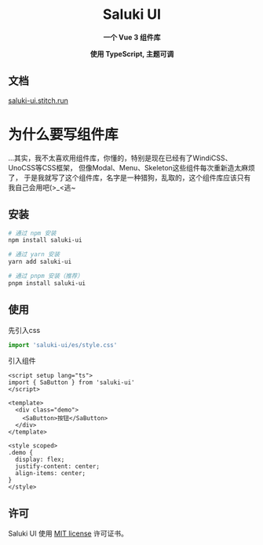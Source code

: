 <div align="center">
  <h1>Saluki UI</h1>
  <p><b>一个 Vue 3 组件库</b></p>
  <p><b>使用 TypeScript, 主题可调</b></p>
</div>

## 文档
[saluki-ui.stitch.run](http://114.132.223.202:8957)

# 为什么要写组件库
...其实，我不太喜欢用组件库，你懂的，特别是现在已经有了WindiCSS、UnoCSS等CSS框架，
但像Modal、Menu、Skeleton这些组件每次重新造太麻烦了，
于是我就写了这个组件库，名字是一种猎狗，乱取的，这个组件库应该只有我自己会用吧(>_<逃~

## 安装
```bash
# 通过 npm 安装
npm install saluki-ui

# 通过 yarn 安装
yarn add saluki-ui

# 通过 pnpm 安装（推荐）
pnpm install saluki-ui
```

## 使用
先引入css
```js
import 'saluki-ui/es/style.css'
```

引入组件
```vue
<script setup lang="ts">
import { SaButton } from 'saluki-ui'
</script>

<template>
  <div class="demo">
    <SaButton>按钮</SaButton>
  </div>
</template>

<style scoped>
.demo {
  display: flex;
  justify-content: center;
  align-items: center;
}
</style>
```

## 许可
Saluki UI 使用 [MIT license](https://opensource.org/licenses/MIT) 许可证书。
